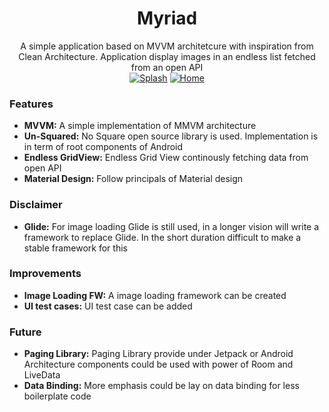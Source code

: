 <h1 align="center">Myriad</h1>
<div align="center">
  A simple application based on MVVM architetcure with inspiration from Clean Architecture. Application display images in an endless list fetched from an open API
</div>

<div align="center">
    <a href="https://imgbb.com/"><img src="https://i.ibb.co/qCFZZjm/1.jpg" alt="Splash" border="0"></a>
    <a href="https://imgbb.com/"><img src="https://i.ibb.co/pRw4V15/2.jpg" alt="Home" border="0"></a>
</div>

### Features
- __MVVM:__ A simple implementation of MMVM architecture
- __Un-Squared:__ No Square open source library is used. Implementation is in term of root components of Android
- __Endless GridView:__ Endless Grid View continously fetching data from open API
- __Material Design:__ Follow principals of Material design

### Disclaimer
- __Glide:__ For image loading Glide is still used, in a longer vision will write a framework to replace Glide. In the short duration difficult to make a stable framework for this

### Improvements
- __Image Loading FW:__ A image loading framework can be created
- __UI test cases:__ UI test case can be added


### Future
- __Paging Library:__ Paging Library provide under Jetpack or Android Architecture components could be used with power of Room and LiveData
- __Data Binding:__ More emphasis could be lay on data binding for less boilerplate code

